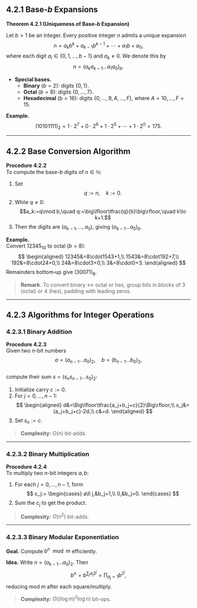 ## 4.2.1 Base-$b$ Expansions

**Theorem 4.2.1 (Uniqueness of Base-$b$ Expansion)**

Let $b>1$ be an integer. Every positive integer $n$ admits a unique expansion
$$n = a_kb^k + a_{k-1}b^{k-1} + \cdots + a_1b + a_0,$$
where each digit $a_i\in\{0,1,\dots,b-1\}$ and $a_k\neq 0$. We denote this by
$$n = (a_k a_{k-1} \dots a_1 a_0)_b.$$

- **Special bases.**  
  - **Binary** ($b=2$): digits $\{0,1\}$.  
  - **Octal** ($b=8$): digits $\{0,\dots,7\}$.  
  - **Hexadecimal** ($b=16$): digits $\{0,\dots,9,A,\dots,F\}$, where $A=10,\dots,F=15$.

**Example.**  
$$(10101111)_2 = 1\cdot2^7 + 0\cdot2^6 + 1\cdot2^5 + \cdots + 1\cdot2^0 = 175.$$

---

## 4.2.2 Base Conversion Algorithm

**Procedure 4.2.2**  
To compute the base-$b$ digits of $n\in\mathbb{N}$:

1. Set  
   $$q:=n,\quad k:=0.$$
2. While $q\neq 0$:  
   $$a_k:=q\mod b,\quad q:=\big\lfloor\tfrac{q}{b}\big\rfloor,\quad k\to k+1.$$
3. Then the digits are $(a_{k-1},\dots,a_0)$, giving $(a_{k-1}\dots a_0)_b$.

**Example.**  
Convert $12345_{10}$ to octal ($b=8$):
$$
\begin{aligned}
12345&=8\cdot1543+1,\\
1543&=8\cdot192+7,\\
192&=8\cdot24+0,\\
24&=8\cdot3+0,\\
3&=8\cdot0+3.
\end{aligned}
$$
Remainders bottom‐up give $(30071)_8$.

> **Remark.** To convert binary $\leftrightarrow$ octal or hex, group bits in blocks of 3 (octal) or 4 (hex), padding with leading zeros.

---

## 4.2.3 Algorithms for Integer Operations

### 4.2.3.1 Binary Addition

**Procedure 4.2.3**  
Given two $n$-bit numbers  
$$a=(a_{n-1}\dots a_0)_2,\quad b=(b_{n-1}\dots b_0)_2,$$  
compute their sum $s=(s_n s_{n-1}\dots s_0)_2$:

1. Initialize carry $c:=0$.  
2. For $j=0,\dots,n-1$:
   $$
   \begin{aligned}
   d&=\Big\lfloor\tfrac{a_j+b_j+c}{2}\Big\rfloor,\\
   s_j&=(a_j+b_j+c)-2d,\\
   c&=d.
   \end{aligned}
   $$
3. Set $s_n:=c$.

> **Complexity:** $O(n)$ bit-adds.

---

### 4.2.3.2 Binary Multiplication

**Procedure 4.2.4**  
To multiply two $n$-bit integers $a,b$:

1. For each $j=0,\dots,n-1$, form
   $$
   c_j:=
   \begin{cases}
     a\ll j,&b_j=1,\\
     0,&b_j=0.
   \end{cases}
   $$
2. Sum the $c_j$ to get the product.

> **Complexity:** $O(n^2)$ bit-adds.

---

### 4.2.3.3 Binary Modular Exponentiation

**Goal.** Compute $b^n\mod m$ efficiently.

**Idea.** Write $n=(a_{k-1}\dots a_0)_2$. Then
$$b^n=b^{\sum_j a_j2^j}=\prod_{a_j=1}b^{2^j},$$
reducing mod $m$ after each square/multiply.

> **Complexity:** $O((\log m)^2\log n)$ bit-ops.
